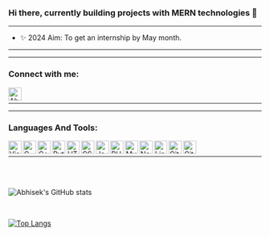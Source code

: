 ### Hi there, currently building projects with MERN technologies 👋

---
- ✨ 2024 Aim: To get an internship by May month.
---

---
### Connect with me:

[<img align="left" alt="Abhisek | LinkedIn" width="26px" src="https://img.icons8.com/dusk/26/000000/linkedin--v2.png" />][linkedin]


<br/>

---

---
### Languages And Tools: 

<img align="left" alt="Visual Studio Code" width="26px" src="https://img.icons8.com/color/344/visual-studio-code-2019.png" />
<img align="left" alt="C" width="26px" src="https://img.icons8.com/color/26/000000/c-programming.png" />
<img align="left" alt="C++" width="26px" src="https://img.icons8.com/color/344/c-plus-plus-logo.png" />
<img align="left" alt="Python" width="26px" src="https://img.icons8.com/color/48/000000/python--v2.png" />
<img align="left" alt="HTML5" width="26px" src="https://img.icons8.com/color/344/html-5.png" />
<img align="left" alt="CSS" width="26px" src="https://img.icons8.com/color/344/css3.png" />
<img align="left" alt="JavaScript" width="26px" src="https://img.icons8.com/color/344/javascript.png" />
<img align="left" alt="PHP" width="26px" src="https://img.icons8.com/color/344/php.png" />
<img align="left" alt="MySQL" width="26px" src="https://img.icons8.com/color/344/mysql.png" />
<img align="left" alt="Node" width="26px" src="https://img.icons8.com/color/344/nodejs.png" />
<img align="left" alt="Linux" width="26px" src="https://img.icons8.com/color/344/linux.png" />
<img align="left" alt="Git" width="26px" src="https://img.icons8.com/color/344/git.png" />
<img align="left" alt="Github" width="26px" src="https://img.icons8.com/glyph-neue/344/github.png" />

<br/>

---

<br />
<br />


![Abhisek's GitHub stats](https://github-readme-stats.vercel.app/api?username=Abhi169&show_icons=true&theme=tokyonight)

<br />

[![Top Langs](https://github-readme-stats.vercel.app/api/top-langs/?username=Abhi169&layout=compact)](https://github.com/Abhi169/github-readme-stats)


<br />


[linkedin]: https://www.linkedin.com/in/abhisek169/

